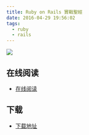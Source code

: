 ```yaml
---
title: Ruby on Rails 實戰聖經
date: 2016-04-29 19:56:02
tags:
  - ruby
  - rails
---
```


![](http://box.kancloud.cn/cover_2015-08-18_55d2df45e703_800x1068.jpg?imageMogr2/thumbnail/173x231!/interlace/1/quality/100)

<!--more-->

## 在线阅读 ##

+ [在线阅读](http://www.kancloud.cn/kancloud/rails4)

## 下载 ##

+ [下载地址](http://www.kancloud.cn/kancloud/rails4)
